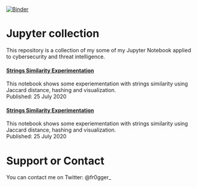 [![Binder](https://mybinder.org/badge_logo.svg)](https://mybinder.org/v2/gh/fr0gger/jupyter-collection.git/HEAD)

# Jupyter collection

This repository is a collection of my some of my Jupyter Notebook applied to cybersecurity and threat intelligence. 

#### [Strings Similarity Experimentation](https://github.com/fr0gger/jupyter-collection/blob/main/strings_similarity/Strings_Extraction.ipynb)
This notebook shows some experiementation with strings similarity using Jaccard distance, hashing and visualization. 
<br /> Published: 25 July 2020

#### [Strings Similarity Experimentation](https://github.com/fr0gger/jupyter-collection/blob/main/strings_similarity/Strings_Extraction.ipynb)
This notebook shows some experiementation with strings similarity using Jaccard distance, hashing and visualization. 
<br /> Published: 25 July 2020

# Support or Contact

You can contact me on Twitter: @fr0gger_

